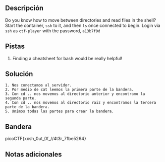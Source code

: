 ## Descripción

Do you know how to move between directories and read files in the shell? Start the container, `ssh` to it, and then `ls` once connected to begin. Login via `ssh` as `ctf-player` with the password, `a13b7f9d`

## Pistas

1. Finding a cheatsheet for bash would be really helpful!

## Solución

```python()
1. Nos conectamos al servidor.
2. Por medio de cat leemos la primera parte de la bandera.
3. Con cd .. nos movemos al directorio anterior y encontramo la segunda parte.
4. Con cd .. nos movemos al directorio raiz y encontramos la tercera parte de la bandera.
5. Unimos todas las partes para crear la bandera.
```

## Bandera
picoCTF{xxsh_0ut_0f_\/\/4t3r_71be5264}

## Notas adicionales